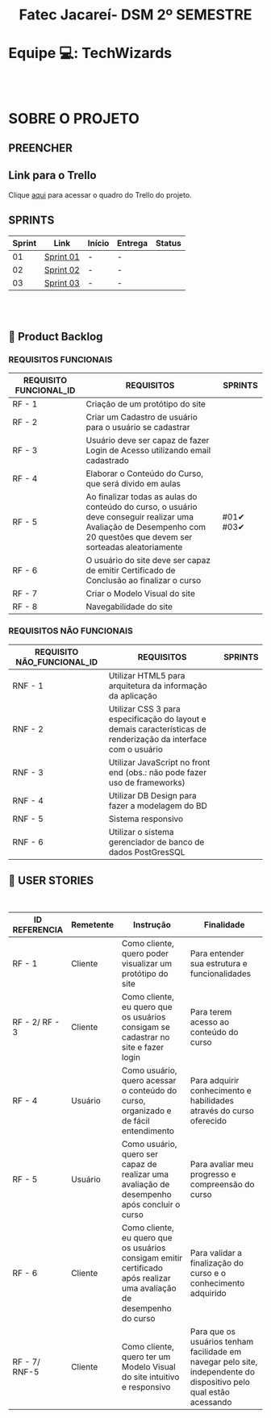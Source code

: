 <h1 align="center">Fatec Jacareí- DSM 2º SEMESTRE</h1>

# <p>Equipe 💻: TechWizards </p>
<br>

# SOBRE O PROJETO 
## <p align="justify"> PREENCHER </p>

## Link para o Trello

Clique [aqui](https://trello.com/b/YUAmGpXq/backlog-list-2-semestre) para acessar o quadro do Trello do projeto.

## SPRINTS

| Sprint | Link        | Início      | Entrega     | Status |
|--------|-------------|-------------|-------------|--------|
| 01     | [Sprint 01](#sprint-1) | -  | -  |      |
| 02     | [Sprint 02](#sprint-2) | -  | -  |      |
| 03     | [Sprint 03](#sprint-3) | -  | -  |      |

<br>

<span id="backlog">

<br>

## :page_with_curl: Product Backlog

### REQUISITOS FUNCIONAIS

| REQUISITO FUNCIONAL_ID | REQUISITOS                                                                                                 | SPRINTS |
|------------------------|------------------------------------------------------------------------------------------------------------|---------|
| RF - 1                 | Criação de um protótipo do site                                                                            |   |
| RF - 2                 | Criar um Cadastro de usuário para o usuário se cadastrar                                                   |   |
| RF - 3                 | Usuário deve ser capaz de fazer Login de Acesso utilizando email cadastrado                                |   |
| RF - 4                 | Elaborar o Conteúdo do Curso, que será divido em aulas                                                     |   |
| RF - 5                 | Ao finalizar todas as aulas do conteúdo do curso, o usuário deve conseguir realizar uma Avaliação de Desempenho com 20 questões que devem ser sorteadas aleatoriamente | #01✔ #03✔ |
| RF - 6                 | O usuário do site deve ser capaz de emitir Certificado de Conclusão ao finalizar o curso                   |  |
| RF - 7                 | Criar o Modelo Visual do site                                                                              |  |
| RF - 8                 | Navegabilidade do site                                                                                     |  |

### REQUISITOS NÃO FUNCIONAIS

| REQUISITO NÃO_FUNCIONAL_ID | REQUISITOS                                                                                          | SPRINTS     |
|----------------------------|-----------------------------------------------------------------------------------------------------|-------------|
| RNF - 1                    | Utilizar HTML5 para arquitetura da informação da aplicação                                          |    |
| RNF - 2                    | Utilizar CSS 3 para especificação do layout e demais características de renderização da interface com o usuário |    |
| RNF - 3                    | Utilizar JavaScript no front end (obs.: não pode fazer uso de frameworks)                           |    |
| RNF - 4                    | Utilizar DB Design para fazer a modelagem do BD                                                     |    |
| RNF - 5                    | Sistema responsivo                                                                                  |    |
| RNF - 6                    | Utilizar o sistema gerenciador de banco de dados PostGresSQL                                        |    |


## :page_with_curl: USER STORIES

<br>

| ID REFERENCIA | Remetente | Instrução | Finalidade | 
|---------------|-----------|-----------|------------|
| RF - 1        | Cliente   | Como cliente, quero poder visualizar um protótipo do site | Para entender sua estrutura e funcionalidades |   
| RF - 2/ RF - 3| Cliente   | Como cliente, eu quero que os usuários consigam se cadastrar no site e fazer login | Para terem acesso ao conteúdo do curso |   
| RF - 4        | Usuário   | Como usuário, quero acessar o conteúdo do curso, organizado e de fácil entendimento | Para adquirir conhecimento e habilidades através do curso oferecido |   
| RF - 5        | Usuário   | Como usuário, quero ser capaz de realizar uma avaliação de desempenho após concluir o curso | Para avaliar meu progresso e compreensão do curso |  
| RF - 6        | Cliente   | Como cliente, eu quero que os usuários consigam emitir certificado após realizar uma avaliação de desempenho do curso | Para validar a finalização do curso e o conhecimento adquirido |   
| RF - 7/ RNF-5 | Cliente   | Como cliente, quero ter um Modelo Visual do site intuitivo e responsivo | Para que os usuários tenham facilidade em navegar pelo site, independente do dispositivo pelo qual estão acessando  |   

<br>
